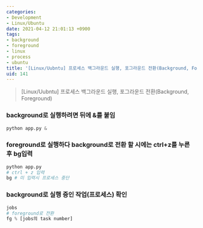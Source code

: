 ```yaml
---
categories:
- Development
- Linux/Ubuntu
date: 2021-04-12 21:01:13 +0900
tags:
- background
- foreground
- linux
- process
- ubuntu
title: '[Linux/Uubntu] 프로세스 백그라운드 실행, 포그라운드 전환(Background, Foreground)'
uid: 141
---
```


> [Linux/Uubntu] 프로세스 백그라운드 실행, 포그라운드 전환(Background, Foreground)
> 

### background로 실행하려면 뒤에 &를 붙임

```python
python app.py &
```

### foreground로 실행하다 background로 전환 할 시에는 ctrl+z를 누른 후 bg입력

```python
python app.py
# ctrl + z 입력
bg # 미 입력시 프로세스 중단
```

### background로 실행 중인 작업(프로세스) 확인

```python
jobs
# foreground로 전환
fg % [jobs의 task number]
```